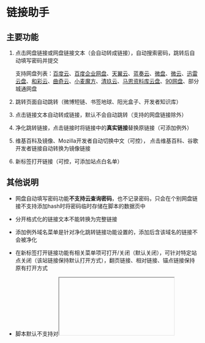 # 链接助手

## 主要功能

1. 点击网盘链接或网盘链接文本（会自动转成链接），自动搜索密码，跳转后自动填写密码并提交

   支持网盘列表：[百度云](https://pan.baidu.com)、[百度企业网盘](https://eyun.baidu.com)、[天翼云](https://cloud.189.cn)、[蓝奏云](https://www.lanzou.com)、[微盘](https://vdisk.weibo.com)、[微云](https://share.weiyun.com)、[迅雷云盘](https://pan.xunlei.com)、[和彩云](https://caiyun.139.com)、[曲奇云](https://quqi.com)、[小麦魔方](https://mo.own-cloud.cn)、[清玖云](https://cloud.qingstore.cn)、[马恩资料库云盘](https://pan.mebk.org)、[90网盘](https://www.90pan.com)、部分城通网盘

2. 跳转页面自动跳转（微博短链、书签地球、阳光盒子、开发者知识库）

3. 点击链接文本自动转成链接，默认不会自动跳转（支持的网盘链接除外）

4. 净化跳转链接，点击链接时将链接中的**真实链接**替换原链接（可添加例外）

5. 维基百科及镜像、Mozilla开发者自动切换中文（可控）， 点击维基百科、谷歌开发者链接自动转换为镜像链接

6. 新标签打开链接（可控，可添加站点白名单）

## 其他说明

* 网盘自动填写密码功能**不支持云查询密码**，也不记录密码，只会在个别网盘链接不支持添加hash时将密码临时存储在脚本的数据页中

* 分开格式化的链接文本不能转换为完整链接
* 添加例外域名菜单是针对净化跳转链接功能设置的，添加后含该域名的链接不会被净化
* 在新标签打开链接功能有相关菜单项可打开/关闭（默认关闭），可针对特定站点关闭（该站链接保持默认打开方式），翻页链接、相对链接、锚点链接保持原有打开方式
* 脚本默认不支持对<iframe>页面进行注入，如果需要注入<iframe>页面，可以将脚本头部声明中的 `@noframes` 一行删除掉后保存

## 功能演示

![](asset/网盘自动填写密码.gif)

## 参考脚本

* [Open the F**king URL Right Now ](https://greasyfork.org/zh-CN/scripts/412612-open-the-f-king-url-right-now)
* [知乎真实链接地址重定向](https://greasyfork.org/zh-CN/scripts/20431-zhihu-link-redirect-fix)
* [Text To link](https://greasyfork.org/zh-CN/scripts/342-text-to-link)
* [网盘自动填写访问码【威力加强版】](https://greasyfork.org/zh-CN/scripts/29762-%E7%BD%91%E7%9B%98%E8%87%AA%E5%8A%A8%E5%A1%AB%E5%86%99%E8%AE%BF%E9%97%AE%E7%A0%81-%E5%A8%81%E5%8A%9B%E5%8A%A0%E5%BC%BA%E7%89%88)

